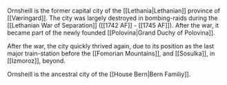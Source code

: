 Ornsheill is the former capital city of the [[Lethania|Lethanian]] province of [[Væringard]]. The city was largely destroyed in bombing-raids during the [[Lethanian War of Separation]] ([[1742 AF]] - [[1745 AF]]). After the war, it became part of the newly founded [[Polovina|Grand Duchy of Polovina]].

After the war, the city quickly thrived again, due to its position as the last major train-station before the [[Fomorian Mountains]], and [[Sosulka]], in [[Izmoroz]], beyond.

Ornsheill is the ancestral city of the [[House Bern|Bern Familiy]].